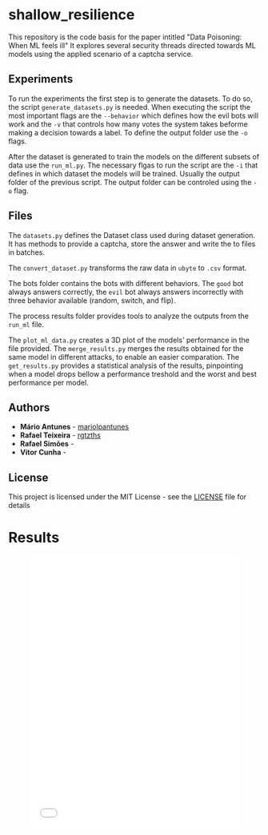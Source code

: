 # shallow_resilience
This repository is the code basis for the paper intitled "Data Poisoning: When ML feels ill"
It explores several security threads directed towards ML models using the applied scenario of a captcha service.

## Experiments

To run the experiments the first step is to generate the datasets. To do so, the script `generate_datasets.py` is needed.
When executing the script the most important flags are the `--behavior` which defines how the evil bots
will work and the `-v` that controls how many votes the system takes beforme making a decision towards 
a label. To define the output folder use the `-o` flags.

After the dataset is generated to train the models on the different subsets of data use the `run_ml.py`.
The necessary flgas to run the script are the `-i` that defines in which dataset the models will be trained.
Usually the output folder of the previous script. The output folder can be controled using the `-o` flag.

## Files

The `datasets.py` defines the Dataset class used during dataset generation. 
It has methods to provide a captcha, store the answer and write the to files in batches.

The `convert_dataset.py` transforms the raw data in `ubyte` to `.csv` format.

The bots folder contains the bots with different behaviors. 
The `good` bot always answers correctly, the `evil` bot always answers incorrectly with three behavior available (random, switch, and flip).

The process results folder provides tools to analyze the outputs from the `run_ml` file.

The `plot_ml_data.py` creates a 3D plot of the models' performance in the file provided.
The `merge_results.py` merges the results obtained for the same model in different attacks, to enable an easier comparation.
The `get_results.py` provides a statistical analysis of the results, pinpointing when a model drops bellow a performance treshold and the worst and best performance per model.

## Authors

* **Mário Antunes** - [mariolpantunes](https://github.com/mariolpantunes)
* **Rafael Teixeira** - [rgtzths](https://github.com/rgtzths)
* **Rafael Simões** - []()
* **Vitor Cunha** - []()

## License

This project is licensed under the MIT License - see the [LICENSE](LICENSE) file for details


# Results 

<figure>
<iframe scrolling="no"width="100%" height="545px" src="plots/figure_0.html" frameborder="0" allowfullscreen> </iframe>
</figure>